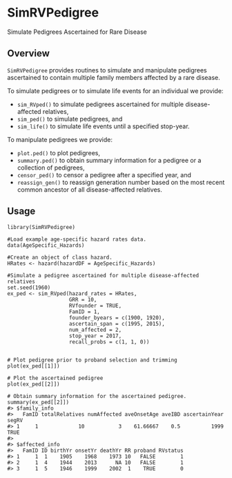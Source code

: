 # SimRVPedigree
Simulate Pedigrees Ascertained for Rare Disease

## Overview
`SimRVPedigree` provides routines to simulate and manipulate pedigrees ascertained to contain multiple family members affected by a rare disease.

To simulate pedigrees or to simulate life events for an individual we provide:
* `sim_RVped()` to simulate pedigrees ascertained for multiple disease-affected relatives,
* `sim_ped()` to simulate pedigrees, and
* `sim_life()` to simulate life events until a specified stop-year.

To manipulate pedigrees we provide:
* `plot.ped()` to plot pedigrees,
* `summary.ped()` to obtain summary information for a pedigree or a collection of pedigrees,
* `censor_ped()` to censor a pedigree after a specified year, and
* `reassign_gen()` to reassign generation number based on the most recent common ancestor of all disease-affected relatives.

## Usage
```
library(SimRVPedigree)

#Load example age-specific hazard rates data.
data(AgeSpecific_Hazards)

#Create an object of class hazard.
HRates <- hazard(hazardDF = AgeSpecific_Hazards)

#Simulate a pedigree ascertained for multiple disease-affected relatives
set.seed(1960)
ex_ped <- sim_RVped(hazard_rates = HRates,
                    GRR = 10,
                    RVfounder = TRUE,
                    FamID = 1,
                    founder_byears = c(1900, 1920),
                    ascertain_span = c(1995, 2015),
                    num_affected = 2,
                    stop_year = 2017,
                    recall_probs = c(1, 1, 0))


# Plot pedigree prior to proband selection and trimming
plot(ex_ped[[1]])

# Plot the ascertained pedigree
plot(ex_ped[[2]])

# Obtain summary information for the ascertained pedigree.
summary(ex_ped[[2]])
#> $family_info
#>   FamID totalRelatives numAffected aveOnsetAge aveIBD ascertainYear segRV
#> 1     1             10           3    61.66667    0.5          1999  TRUE
#> 
#> $affected_info
#>   FamID ID birthYr onsetYr deathYr RR proband RVstatus
#> 1     1  1    1905    1968    1973 10   FALSE        1
#> 2     1  4    1944    2013      NA 10   FALSE        1
#> 3     1  5    1946    1999    2002  1    TRUE        0
```
